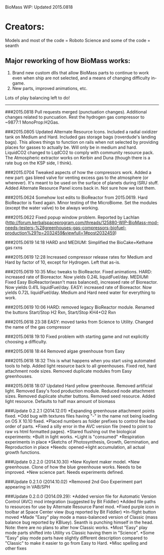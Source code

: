 BioMass WIP: Updated 2015.0818

Creators:
=========

Models and most of the code = Roboto
Science and some of the code = seanth

Major reworking of how BioMass works:
-------------------------------------

1. Brand new custom dlls that allow BioMass parts to continue to work even when ship are not selected, and a means of changing difficulty in-game.
2. New parts, improved animations, etc.

Lots of play balancing left to do!

-------------------------------------
###2015.0818 Pull requests merged (punctuation changes). Additional changes related to puncuation. Rest the hydrogen gas compressor to ~9877:1 MonoProp:H2Gas.

###2015.0805 Updated Alternate Resource Icons. Included a radial oxidizer tank on Medium and Hard. Included gas storage bags (roverdude's landing bags). This allows things to function on rails when not selected by providing places for gasses to actually be. Will only be in medium and hard. LiquidCO2 changed to LqdCO2 to comply with community resource pack. The Atmospheric extractor works on Kerbin and Duna (though there is a rate bug on the KSP side, I think).

###2015.0704 Tweaked aspects of how the compressors work. Added a new part: gas bleed valve for venting excess gas to the atmosphere (or wherever). It's meant to be used on the surface of planets during ISRU stuff. Added Alternate Resource Panel icons back in. Not sure how we lost them.

###2015.0624 Somehow lost edits to BioReactor from 2015.0619. Hard BioReactor is fixed again. Minor testing of the MicroBiome. Set the modules (except the water valve) to be always working.

###2015.0622 Fixed popup window problem. Reported by Lachlan (http://forum.kerbalspaceprogram.com/threads/125880-WIP-BioMass-mod-needs-testers-%28greenhouses-gas-compressors-biofuel-production%29?p=2032459&viewfull=1#post2032459)

###2015.0619 14:18 HARD and MEDIUM: Simplified the BioCake+Kethane gas rxns

###2015.0619 12:28 Increased compressor release rates for Medium and Hard by factor of 10, except for Hydrogen. Left that as-is.

###2015.0619 10:35 Misc tweaks to BioReactor. Fixed animations. HARD: increased rate of Bioreactor. Now yields 0.24L liquidFuel/day. MEDIUM: Fixed Easy BioReactor(wasn't mass balanced), increased rate of Bioreactor. Now yields 0.41L liquidFuel/day. EASY: increased rate of Bioreactor. Now yields 0.72L liquidFuel/day. Medium and Hard need water for everything to work.

###2015.0619 10:06 HARD: removed legacy BioReactor module. Renamed the buttons Start/Stop H2 Rxn, Start/Stop KH4+O2 Rxn

###2015.0618 23:38 EASY: moved tanks from Science to Utility. Changed the name of the gas compressor

###2015.0618 19:10 Fixed problem with starting game and not explicitly choosing a difficulty. 

###2015.0618 18:44 Removed algae greenhouse from Easy

###2015.0618 18:32 This is what happens when you start using automated tools to help. Added light resource back to all greenhouses. Fixed red, hard attachment node sizes. Removed duplicate modules from Easy greenhouses.

###2015.0618 18:07 Updated Hard yellow greenhouse. Removed artificial light. Removed Easy's food production module. Reduced node attachment sizes. Removed duplicate shutter buttons. Removed seed resource. Added light resource. Defaults to half max amount of biomass

###Update 0.2.2.1 (2014.12.01)
	*Expanding greenhouse attachment points fixed.
	*Odd bug with textures files having "-" in the name not being loading on OS X 10.10 fixed.
	*Placed numbers as folder prefixes to control the load order of parts.
	*Fixed a silly error in the AVC version file (need to point to raw vs html formatted pages).
	*Stared flushing out the biological experiments:
		*Built in light works.
		*Light is "consumed"
		*Respiration experiments in place
		*Sketchs of Photosynthesis, Growth, Germination, and Reproduction in place
		*Needs: opened->light accumulation, all actual growth functions.

###Update 0.2.2.0 (2014.10.30)
    *New Koylent maker model. 
    *New greenhouse. Clone of how the blue greenhouse works. Needs to be improved.
    *New science part. Needs experiments defined.

###Update 0.2.1.0 (2014.10.02)
	*Removed 2nd Goo Experiment part appearing in VAB/SPH

###Update 0.2.0.0 (2014.09.29):
	*Added version file for Automatic Version Control (AVC) mod integration (suggested by Bit Fiddler)
	*Added file paths to resources for use by Alternate Resource Panel mod.
	*Fixed purple icon in toolbar at Space Center view (bug reported by Bit Fiddler)
    *In-flight button moved
	*Made "Easy" play mode a mass-balanced version of Classic (mass balance bug reported by KBluey). Seanth is punching himself in the head. Note: there are no plans to alter how Classic works.
	*Most "Easy" play mode parts shifted into Utility vs Classic having them in "Science".
	*Some "Easy" play mode parts have slightly different description compared to "Classic" to make it easier to go from Easy to Hard.
    *Misc spelling and other fixes

    

